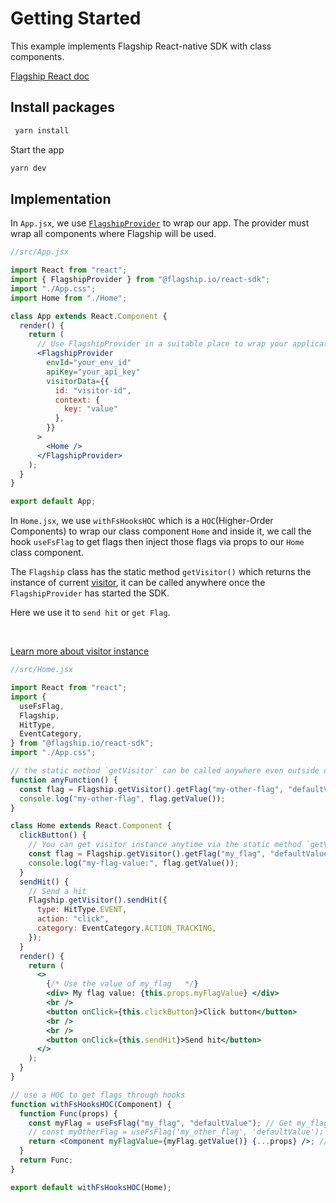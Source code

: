 # Getting Started

This example implements Flagship React-native SDK with class components.

[Flagship React doc](https://docs.developers.flagship.io/docs/react)

## Install packages

```bash
 yarn install
```

Start the app

```bash
yarn dev
```

## Implementation

In `App.jsx`, we use [`FlagshipProvider`](https://docs.developers.flagship.io/docs/react) to wrap our app. The provider must wrap all components where Flagship will be used.

```jsx
//src/App.jsx

import React from "react";
import { FlagshipProvider } from "@flagship.io/react-sdk";
import "./App.css";
import Home from "./Home";

class App extends React.Component {
  render() {
    return (
      // Use FlagshipProvider in a suitable place to wrap your application
      <FlagshipProvider
        envId="your_env_id"
        apiKey="your_api_key"
        visitorData={{
          id: "visitor-id",
          context: {
            key: "value"
          },
        }}
      >
        <Home />
      </FlagshipProvider>
    );
  }
}

export default App;
```

In `Home.jsx`, we use `withFsHooksHOC` which is a `HOC`(Higher-Order Components) to wrap our class component `Home` and inside it, we
call the hook `useFsFlag` to get flags then inject those flags via props to our `Home` class component.

The `Flagship` class has the static method `getVisitor()` which returns the instance of current [visitor](https://docs.developers.flagship.io/docs/js-v3-1#visitor-class), it can be called anywhere once the `FlagshipProvider` has started the SDK.

Here we use it to `send hit` or `get Flag`.

<br/>

[Learn more about visitor instance](https://docs.developers.flagship.io/docs/js-v3-1#visitor-class)

```jsx
//src/Home.jsx

import React from "react";
import {
  useFsFlag,
  Flagship,
  HitType,
  EventCategory,
} from "@flagship.io/react-sdk";
import "./App.css";

// the static method `getVisitor` can be called anywhere even outside of components if FlagshipProvider has already started
function anyFunction() {
  const flag = Flagship.getVisitor().getFlag("my-other-flag", "defaultValue");
  console.log("my-other-flag", flag.getValue());
}

class Home extends React.Component {
  clickButton() {
    // You can get visitor instance anytime via the static method `getVisitor` of Flagship class
    const flag = Flagship.getVisitor().getFlag("my_flag", "defaultValue");
    console.log("my-flag-value:", flag.getValue());
  }
  sendHit() {
    // Send a hit
    Flagship.getVisitor().sendHit({
      type: HitType.EVENT,
      action: "click",
      category: EventCategory.ACTION_TRACKING,
    });
  }
  render() {
    return (
      <>
        {/* Use the value of my_flag   */}
        <div> My flag value: {this.props.myFlagValue} </div>
        <br />
        <button onClick={this.clickButton}>Click button</button>
        <br />
        <br />
        <button onClick={this.sendHit}>Send hit</button>
      </>
    );
  }
}

// use a HOC to get flags through hooks
function withFsHooksHOC(Component) {
  function Func(props) {
    const myFlag = useFsFlag("my_flag", "defaultValue"); // Get my_flag flag
    // const myOtherFlag = useFsFlag('my_other_flag', 'defaultValue');
    return <Component myFlagValue={myFlag.getValue()} {...props} />; // Inject the value of my_flag via myFlagValue props
  }
  return Func;
}

export default withFsHooksHOC(Home);

```
